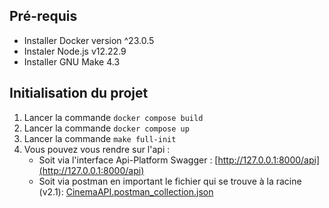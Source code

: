 ## Pré-requis
- Installer Docker version ^23.0.5
- Instaler Node.js v12.22.9
- Installer GNU Make 4.3

## Initialisation du projet
1. Lancer la commande `docker compose build`
2. Lancer la commande `docker compose up`
3. Lancer la commande `make full-init`
4. Vous pouvez vous rendre sur l'api :
   - Soit via l'interface Api-Platform Swagger : [http://127.0.0.1:8000/api](http://127.0.0.1:8000/api)
   - Soit via postman en important le fichier qui se trouve à la racine (v2.1): [CinemaAPI.postman_collection.json](CinemaAPI.postman_collection.json)